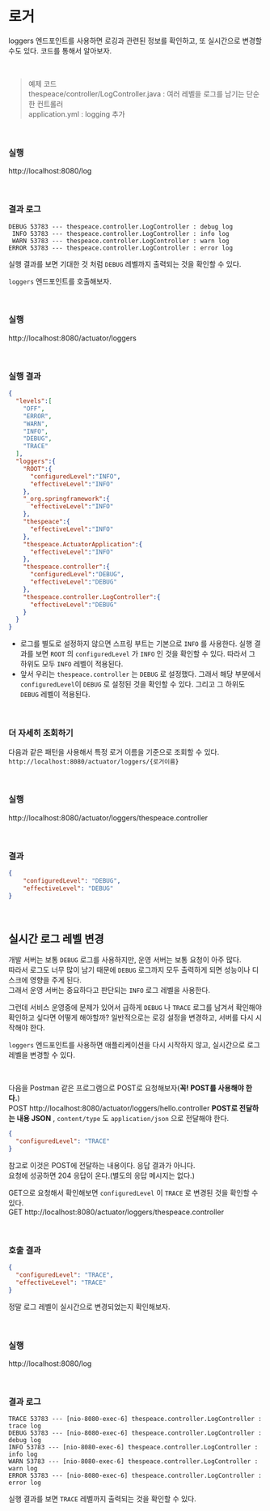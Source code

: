 # 로거
loggers 엔드포인트를 사용하면 로깅과 관련된 정보를 확인하고, 또 실시간으로 변경할 수도 있다. 코드를 통해서 알아보자.

<br>

> 예제 코드<br>
> thespeace/controller/LogController.java : 여러 레벨을 로그를 남기는 단순한 컨트롤러<br>
> application.yml : logging 추가

<br>

### 실행
http://localhost:8080/log

<br>

### 결과 로그
```
DEBUG 53783 --- thespeace.controller.LogController : debug log
 INFO 53783 --- thespeace.controller.LogController : info log
 WARN 53783 --- thespeace.controller.LogController : warn log
ERROR 53783 --- thespeace.controller.LogController : error log
```
실행 결과를 보면 기대한 것 처럼 ```DEBUG``` 레벨까지 출력되는 것을 확인할 수 있다.

```loggers``` 엔드포인트를 호출해보자.

<br>

### 실행
http://localhost:8080/actuator/loggers

<br>

### 실행 결과
```json
{
  "levels":[
    "OFF",
    "ERROR",
    "WARN",
    "INFO",
    "DEBUG",
    "TRACE"
  ],
  "loggers":{
    "ROOT":{
      "configuredLevel":"INFO",
      "effectiveLevel":"INFO"
    },
    "_org.springframework":{
      "effectiveLevel":"INFO"
    },
    "thespeace":{
      "effectiveLevel":"INFO"
    },
    "thespeace.ActuatorApplication":{
      "effectiveLevel":"INFO"
    },
    "thespeace.controller":{
      "configuredLevel":"DEBUG",
      "effectiveLevel":"DEBUG"
    },
    "thespeace.controller.LogController":{
      "effectiveLevel":"DEBUG"
    }
  }
}
```
* 로그를 별도로 설정하지 않으면 스프링 부트는 기본으로 ```INFO``` 를 사용한다. 실행 결과를 보면 ```ROOT``` 의 ```configuredLevel``` 가 ```INFO``` 인 것을 확인할 수 있다. 따라서 그 하위도 모두 ```INFO``` 레벨이 적용된다.
* 앞서 우리는 ```thespeace.controller``` 는 ```DEBUG``` 로 설정했다. 그래서 해당 부분에서 ```configuredLevel```이 ```DEBUG``` 로 설정된 것을 확인할 수 있다. 그리고 그 하위도 ```DEBUG``` 레벨이 적용된다.

<br>

### 더 자세히 조회하기
다음과 같은 패턴을 사용해서 특정 로거 이름을 기준으로 조회할 수 있다.<br>
```http://localhost:8080/actuator/loggers/{로거이름}```

<br>

### 실행
http://localhost:8080/actuator/loggers/thespeace.controller

<br>

### 결과
```json
{
    "configuredLevel": "DEBUG",
    "effectiveLevel": "DEBUG"
}
```

<br>

## 실시간 로그 레벨 변경
개발 서버는 보통 ```DEBUG``` 로그를 사용하지만, 운영 서버는 보통 요청이 아주 많다.<br>
따라서 로그도 너무 많이 남기 때문에 ```DEBUG``` 로그까지 모두 출력하게 되면 성능이나 디스크에 영향을 주게 된다.<br>
그래서 운영 서버는 중요하다고 판단되는 ```INFO``` 로그 레벨을 사용한다.<br>

그런데 서비스 운영중에 문제가 있어서 급하게 ```DEBUG``` 나 ```TRACE``` 로그를 남겨서 확인해야 확인하고 싶다면 어떻게 해야할까? 일반적으로는 로깅 설정을 변경하고, 서버를 다시 시작해야 한다.<br>

```loggers``` 엔드포인트를 사용하면 애플리케이션을 다시 시작하지 않고, 실시간으로 로그 레벨을 변경할 수 있다.

<br>

다음을 Postman 같은 프로그램으로 POST로 요청해보자(**꼭! POST를 사용해야 한다.**)<br>
POST http://localhost:8080/actuator/loggers/hello.controller
**POST로 전달하는 내용 JSON** , ```content/type``` 도 ```application/json``` 으로 전달해야 한다.
```json
{
  "configuredLevel": "TRACE"
}
```
참고로 이것은 POST에 전달하는 내용이다. 응답 결과가 아니다.<br>
요청에 성공하면 204 응답이 온다.(별도의 응답 메시지는 없다.)

GET으로 요청해서 확인해보면 ```configuredLevel``` 이 ```TRACE``` 로 변경된 것을 확인할 수 있다.<br>
GET http://localhost:8080/actuator/loggers/thespeace.controller

<br>

### 호출 결과
```json
{
  "configuredLevel": "TRACE",
  "effectiveLevel": "TRACE"
}
```
정말 로그 레벨이 실시간으로 변경되었는지 확인해보자.

<br>

### 실행
http://localhost:8080/log

<br>

### 결과 로그
```
TRACE 53783 --- [nio-8080-exec-6] thespeace.controller.LogController : trace log
DEBUG 53783 --- [nio-8080-exec-6] thespeace.controller.LogController : debug log
INFO 53783 --- [nio-8080-exec-6] thespeace.controller.LogController : info log
WARN 53783 --- [nio-8080-exec-6] thespeace.controller.LogController : warn log
ERROR 53783 --- [nio-8080-exec-6] thespeace.controller.LogController : error log
```
실행 결과를 보면 ```TRACE``` 레벨까지 출력되는 것을 확인할 수 있다.